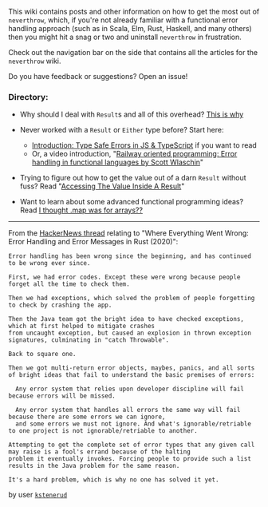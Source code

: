 This wiki contains posts and other information on how to get the most out of `neverthrow`, which, if you're not already familiar with a functional error handling approach (such as in Scala, Elm, Rust, Haskell, and many others) then you might hit a snag or two and uninstall `neverthrow` in frustration.

Check out the navigation bar on the side that contains all the articles for the `neverthrow` wiki.

Do you have feedback or suggestions? Open an issue!

### Directory:

- Why should I deal with `Result`s and all of this overhead? [This is why](https://youtu.be/ZSRHeXYDLko?t=1343)
- Never worked with a `Result` or `Either` type before? Start here: 
  - [Introduction: Type Safe Errors in JS & TypeScript](https://github.com/supermacro/neverthrow/wiki/Introduction:-Type-Safe-Errors-in-JS-&-TypeScript-(10-minute-read)) if you want to read
  - Or, a video introduction, "[Railway oriented programming: Error handling in functional languages by Scott Wlaschin](https://github.com/supermacro/neverthrow/wiki/Railway-Oriented-Programming-(1hour-video))"

- Trying to figure out how to get the value out of a darn `Result` without fuss? Read "[Accessing The Value Inside A Result](https://github.com/supermacro/neverthrow/wiki/Accessing-The-Value-Inside-A-Result)"

- Want to learn about some advanced functional programming ideas? Read [I thought .map was for arrays??](https://github.com/supermacro/neverthrow/wiki/I-thought-.map-was-for-arrays%3F%3F)



---

From the [HackerNews thread](https://news.ycombinator.com/item?id=26191006) relating to "Where Everything Went Wrong: Error Handling and Error Messages in Rust (2020)":

```
Error handling has been wrong since the beginning, and has continued to be wrong ever since.

First, we had error codes. Except these were wrong because people forget all the time to check them.

Then we had exceptions, which solved the problem of people forgetting to check by crashing the app.

Then the Java team got the bright idea to have checked exceptions, which at first helped to mitigate crashes
from uncaught exception, but caused an explosion in thrown exception signatures, culminating in "catch Throwable".

Back to square one.

Then we got multi-return error objects, maybes, panics, and all sorts of bright ideas that fail to understand the basic premises of errors:

  Any error system that relies upon developer discipline will fail because errors will be missed.

  Any error system that handles all errors the same way will fail because there are some errors we can ignore,
  and some errors we must not ignore. And what's ignorable/retriable to one project is not ignorable/retriable to another.

Attempting to get the complete set of error types that any given call may raise is a fool's errand because of the halting 
problem it eventually invokes. Forcing people to provide such a list results in the Java problem for the same reason.

It's a hard problem, which is why no one has solved it yet. 
```

by user [`kstenerud`](https://news.ycombinator.com/user?id=kstenerud)